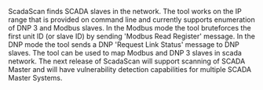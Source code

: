 ScadaScan finds SCADA slaves in the network. The tool works on the IP range that is provided on command line and currently supports enumeration of DNP 3 and Modbus slaves. In the Modbus mode the tool bruteforces the first unit ID (or slave ID) by sending 'Modbus Read Register' message. In the DNP mode the tool sends a DNP 'Request Link Status' message to DNP slaves. The tool can be used to map Modbus and DNP 3 slaves in scada network. The next release of ScadaScan will support scanning of SCADA Master and will have vulnerability detection capabilities for multiple SCADA Master Systems.